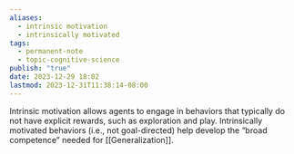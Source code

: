 ```yaml
---
aliases:
  - intrinsic motivation
  - intrinsically motivated
tags:
  - permanent-note
  - topic-cognitive-science
publish: "true"
date: 2023-12-29 18:02
lastmod: 2023-12-31T11:38:14-08:00
---
```

Intrinsic motivation allows agents to engage in behaviors that typically do not have explicit rewards, such as exploration and play. Intrinsically motivated behaviors (i.e., not goal-directed) help develop the “broad competence” needed for [[Generalization]]. 